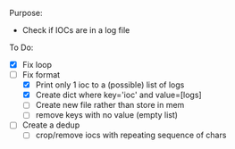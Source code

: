 Purpose:
 - Check if IOCs are in a log file  

To Do:
 - [x] Fix loop
 - [ ] Fix format
    - [x] Print only 1 ioc to a (possible) list of logs 
    - [x] Create dict where key='ioc' and value=[logs]
    - [ ] Create new file rather than store in mem
    - [ ] remove keys with no value (empty list)
 - [ ] Create a dedup
    - [ ] crop/remove iocs with repeating sequence of chars
